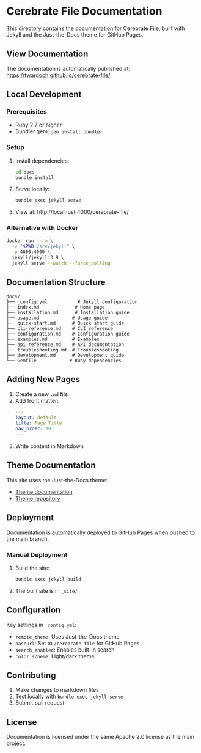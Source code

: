 # Cerebrate File Documentation

This directory contains the documentation for Cerebrate File, built with Jekyll and the Just-the-Docs theme for GitHub Pages.

## View Documentation

The documentation is automatically published at:
https://twardoch.github.io/cerebrate-file/

## Local Development

### Prerequisites

- Ruby 2.7 or higher
- Bundler gem: `gem install bundler`

### Setup

1. Install dependencies:
   ```bash
   cd docs
   bundle install
   ```

2. Serve locally:
   ```bash
   bundle exec jekyll serve
   ```

3. View at: http://localhost:4000/cerebrate-file/

### Alternative with Docker

```bash
docker run --rm \
  -v "$PWD:/srv/jekyll" \
  -p 4000:4000 \
  jekyll/jekyll:3.9 \
  jekyll serve --watch --force_polling
```

## Documentation Structure

```
docs/
├── _config.yml           # Jekyll configuration
├── index.md             # Home page
├── installation.md      # Installation guide
├── usage.md            # Usage guide
├── quick-start.md      # Quick start guide
├── cli-reference.md    # CLI reference
├── configuration.md    # Configuration guide
├── examples.md         # Examples
├── api-reference.md    # API documentation
├── troubleshooting.md  # Troubleshooting
├── development.md      # Development guide
└── Gemfile            # Ruby dependencies
```

## Adding New Pages

1. Create a new `.md` file
2. Add front matter:
   ```yaml
   ---
   layout: default
   title: Page Title
   nav_order: 10
   ---
   ```
3. Write content in Markdown

## Theme Documentation

This site uses the Just-the-Docs theme:
- [Theme documentation](https://just-the-docs.github.io/just-the-docs/)
- [Theme repository](https://github.com/just-the-docs/just-the-docs)

## Deployment

Documentation is automatically deployed to GitHub Pages when pushed to the main branch.

### Manual Deployment

1. Build the site:
   ```bash
   bundle exec jekyll build
   ```

2. The built site is in `_site/`

## Configuration

Key settings in `_config.yml`:
- `remote_theme`: Uses Just-the-Docs theme
- `baseurl`: Set to `/cerebrate-file` for GitHub Pages
- `search_enabled`: Enables built-in search
- `color_scheme`: Light/dark theme

## Contributing

1. Make changes to markdown files
2. Test locally with `bundle exec jekyll serve`
3. Submit pull request

## License

Documentation is licensed under the same Apache 2.0 license as the main project.